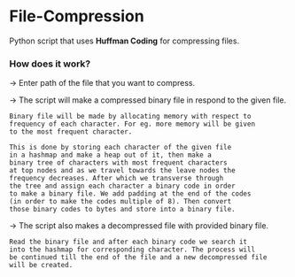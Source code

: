 # File-Compression

Python script that uses **Huffman Coding** for compressing files.


### How does it work?
-> Enter path of the file that you want to compress.

-> The script will make a compressed binary file in respond to the given file.

    Binary file will be made by allocating memory with respect to 
    frequency of each character. For eg. more memory will be given 
    to the most frequent character.
    
    This is done by storing each character of the given file 
    in a hashmap and make a heap out of it, then make a 
    binary tree of characters with most frequent characters
    at top nodes and as we travel towards the leave nodes the 
    frequency decreases. After which we transverse through 
    the tree and assign each character a binary code in order 
    to make a binary file. We add padding at the end of the codes
    (in order to make the codes multiple of 8). Then convert 
    those binary codes to bytes and store into a binary file.
    
-> The script also makes a decompressed file with provided binary file.
    
    Read the binary file and after each binary code we search it
    into the hashmap for corresponding character. The process will 
    be continued till the end of the file and a new decompressed file 
    will be created.
